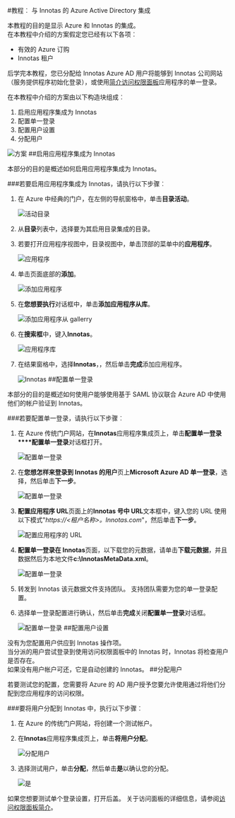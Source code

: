 <properties 
    pageTitle="教程︰ Azure Active Directory 集成与 Innotas |Microsoft Azure"
    description="了解如何使用 Innotas Azure Active Directory 以启用单一登录、 自动化资源调配，以及更多 ！" 
    services="active-directory" 
    authors="jeevansd"  
    documentationCenter="na" 
    manager="femila"/>
<tags 
    ms.service="active-directory" 
    ms.devlang="na" 
    ms.topic="article" 
    ms.tgt_pltfrm="na" 
    ms.workload="identity" 
    ms.date="09/29/2016" 
    ms.author="jeedes" />

#<a name="tutorial-azure-active-directory-integration-with-innotas"></a>教程︰ 与 Innotas 的 Azure Active Directory 集成
  
本教程的目的是显示 Azure 和 Innotas 的集成。  
在本教程中介绍的方案假定您已经有以下各项︰

-   有效的 Azure 订购
-   Innotas 租户
  
后学完本教程，您已分配给 Innotas Azure AD 用户将能够到 Innotas 公司网站 （服务提供程序初始化登录），或使用[简介访问权限面板](active-directory-saas-access-panel-introduction.md)应用程序的单一登录。
  
在本教程中介绍的方案由以下构造块组成︰

1.  启用应用程序集成为 Innotas
2.  配置单一登录
3.  配置用户设置
4.  分配用户

![方案](./media/active-directory-saas-innotas-tutorial/IC777331.png "方案")
##<a name="enabling-the-application-integration-for-innotas"></a>启用应用程序集成为 Innotas
  
本部分的目的是概述如何启用应用程序集成为 Innotas。

###<a name="to-enable-the-application-integration-for-innotas-perform-the-following-steps"></a>若要启用应用程序集成为 Innotas，请执行以下步骤︰

1.  在 Azure 中经典的门户，在左侧的导航窗格中，单击**目录活动**。

    ![活动目录](./media/active-directory-saas-innotas-tutorial/IC700993.png "活动目录")

2.  从**目录**列表中，选择要为其启用目录集成的目录。

3.  若要打开应用程序视图中，目录视图中，单击顶部的菜单中的**应用程序**。

    ![应用程序](./media/active-directory-saas-innotas-tutorial/IC700994.png "应用程序")

4.  单击页面底部的**添加**。

    ![添加应用程序](./media/active-directory-saas-innotas-tutorial/IC749321.png "添加应用程序")

5.  在**您想要执行**对话框中，单击**添加应用程序从库**。

    ![添加应用程序从 gallerry](./media/active-directory-saas-innotas-tutorial/IC749322.png "添加应用程序从 gallerry")

6.  在**搜索框**中，键入**Innotas**。

    ![应用程序库](./media/active-directory-saas-innotas-tutorial/IC777332.png "应用程序库")

7.  在结果窗格中，选择**Innotas**，，然后单击**完成**添加应用程序。

    ![Innotas](./media/active-directory-saas-innotas-tutorial/IC777333.png "Innotas")
##<a name="configuring-single-sign-on"></a>配置单一登录
  
本部分的目的是概述如何使用户能够使用基于 SAML 协议联合 Azure AD 中使用他们的帐户验证到 Innotas。

###<a name="to-configure-single-sign-on-perform-the-following-steps"></a>若要配置单一登录，请执行以下步骤︰

1.  在 Azure 传统门户网站，在**Innotas**应用程序集成页上，单击**配置单一登录****配置单一登录**对话框打开。

    ![配置单一登录](./media/active-directory-saas-innotas-tutorial/IC777334.png "配置单一登录")

2.  在**您想怎样来登录到 Innotas 的用户**页上**Microsoft Azure AD 单一登录**，选择，然后单击**下一步**。

    ![配置单一登录](./media/active-directory-saas-innotas-tutorial/IC777335.png "配置单一登录")

3.  **配置应用程序 URL**页面上的**Innotas 号中 URL**文本框中，键入您的 URL 使用以下模式"*https://\<租户名称\>。Innotas.com*"，然后单击**下一步**。

    ![配置应用程序的 URL](./media/active-directory-saas-innotas-tutorial/IC777336.png "配置应用程序的 URL")

4.  **配置单一登录在 Innotas**页面，以下载您的元数据，请单击**下载元数据**，并且数据然后为本地文件**c:\\InnotasMetaData.xml**。

    ![配置单一登录](./media/active-directory-saas-innotas-tutorial/IC777337.png "配置单一登录")

5.  转发到 Innotas 该元数据文件支持团队。 支持团队需要为您的单一登录配置。

6.  选择单一登录配置进行确认，然后单击**完成**关闭**配置单一登录**对话框。

    ![配置单一登录](./media/active-directory-saas-innotas-tutorial/IC777338.png "配置单一登录")
##<a name="configuring-user-provisioning"></a>配置用户设置
  
没有为您配置用户供应到 Innotas 操作项。  
当分派的用户尝试登录到使用访问权限面板中的 Innotas 时，Innotas 将检查用户是否存在。  
如果没有用户帐户可还，它是自动创建的 Innotas。
##<a name="assigning-users"></a>分配用户
  
若要测试您的配置，您需要将 Azure 的 AD 用户授予您要允许使用通过将他们分配到您应用程序的访问权限。

###<a name="to-assign-users-to-innotas-perform-the-following-steps"></a>要将用户分配到 Innotas 中，执行以下步骤︰

1.  在 Azure 的传统门户网站，将创建一个测试帐户。

2.  在**Innotas**应用程序集成页上，单击**将用户分配**。

    ![分配用户](./media/active-directory-saas-innotas-tutorial/IC777339.png "分配用户")

3.  选择测试用户，单击**分配**，然后单击**是**以确认您的分配。

    ![是](./media/active-directory-saas-innotas-tutorial/IC767830.png "是")
  
如果您想要测试单个登录设置，打开后盖。 关于访问面板的详细信息，请参阅[访问权限面板简介](active-directory-saas-access-panel-introduction.md)。